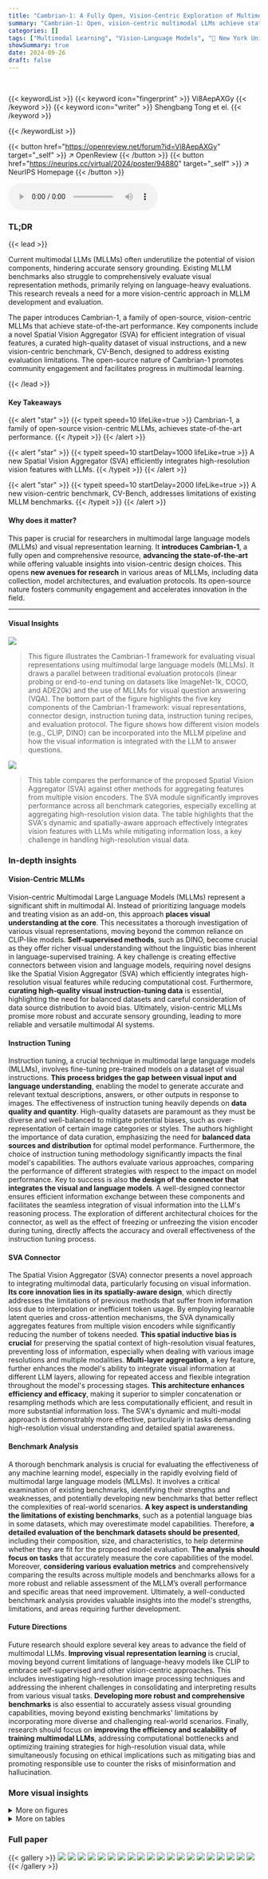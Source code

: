 ```yaml
---
title: "Cambrian-1: A Fully Open, Vision-Centric Exploration of Multimodal LLMs"
summary: "Cambrian-1: Open, vision-centric multimodal LLMs achieve state-of-the-art performance using a novel spatial vision aggregator and high-quality data."
categories: []
tags: ["Multimodal Learning", "Vision-Language Models", "🏢 New York University",]
showSummary: true
date: 2024-09-26
draft: false
---
```


<br>

{{< keywordList >}}
{{< keyword icon="fingerprint" >}} Vi8AepAXGy {{< /keyword >}}
{{< keyword icon="writer" >}} Shengbang Tong et el. {{< /keyword >}}
 
{{< /keywordList >}}

{{< button href="https://openreview.net/forum?id=Vi8AepAXGy" target="_self" >}}
↗ OpenReview
{{< /button >}}
{{< button href="https://neurips.cc/virtual/2024/poster/94880" target="_self" >}}
↗ NeurIPS Homepage
{{< /button >}}


<audio controls>
    <source src="https://ai-paper-reviewer.com/Vi8AepAXGy/podcast.wav" type="audio/wav">
    Your browser does not support the audio element.
</audio>


### TL;DR


{{< lead >}}

Current multimodal LLMs (MLLMs) often underutilize the potential of vision components, hindering accurate sensory grounding.  Existing MLLM benchmarks also struggle to comprehensively evaluate visual representation methods, primarily relying on language-heavy evaluations.  This research reveals a need for a more vision-centric approach in MLLM development and evaluation.

The paper introduces Cambrian-1, a family of open-source, vision-centric MLLMs that achieve state-of-the-art performance.  Key components include a novel Spatial Vision Aggregator (SVA) for efficient integration of visual features, a curated high-quality dataset of visual instructions, and a new vision-centric benchmark, CV-Bench, designed to address existing evaluation limitations.  The open-source nature of Cambrian-1 promotes community engagement and facilitates progress in multimodal learning.

{{< /lead >}}


#### Key Takeaways

{{< alert "star" >}}
{{< typeit speed=10 lifeLike=true >}} Cambrian-1, a family of open-source vision-centric MLLMs, achieves state-of-the-art performance. {{< /typeit >}}
{{< /alert >}}

{{< alert "star" >}}
{{< typeit speed=10 startDelay=1000 lifeLike=true >}} A new Spatial Vision Aggregator (SVA) efficiently integrates high-resolution vision features with LLMs. {{< /typeit >}}
{{< /alert >}}

{{< alert "star" >}}
{{< typeit speed=10 startDelay=2000 lifeLike=true >}} A new vision-centric benchmark, CV-Bench, addresses limitations of existing MLLM benchmarks. {{< /typeit >}}
{{< /alert >}}

#### Why does it matter?
This paper is crucial for researchers in multimodal large language models (MLLMs) and visual representation learning.  It **introduces Cambrian-1**, a fully open and comprehensive resource, **advancing the state-of-the-art** while offering valuable insights into vision-centric design choices. This opens **new avenues for research** in various areas of MLLMs, including data collection, model architectures, and evaluation protocols.  Its open-source nature fosters community engagement and accelerates innovation in the field.

------
#### Visual Insights



![](https://ai-paper-reviewer.com/Vi8AepAXGy/figures_1_1.jpg)

> This figure illustrates the Cambrian-1 framework for evaluating visual representations using multimodal large language models (MLLMs). It draws a parallel between traditional evaluation protocols (linear probing or end-to-end tuning on datasets like ImageNet-1k, COCO, and ADE20k) and the use of MLLMs for visual question answering (VQA). The bottom part of the figure highlights the five key components of the Cambrian-1 framework: visual representations, connector design, instruction tuning data, instruction tuning recipes, and evaluation protocol.  The figure shows how different vision models (e.g., CLIP, DINO) can be incorporated into the MLLM pipeline and how the visual information is integrated with the LLM to answer questions.





![](https://ai-paper-reviewer.com/Vi8AepAXGy/tables_7_1.jpg)

> This table compares the performance of the proposed Spatial Vision Aggregator (SVA) against other methods for aggregating features from multiple vision encoders.  The SVA module significantly improves performance across all benchmark categories, especially excelling at aggregating high-resolution vision data.  The table highlights that the SVA's dynamic and spatially-aware approach effectively integrates vision features with LLMs while mitigating information loss, a key challenge in handling high-resolution visual data.





### In-depth insights


#### Vision-Centric MLLMs
Vision-centric Multimodal Large Language Models (MLLMs) represent a significant shift in multimodal AI.  Instead of prioritizing language models and treating vision as an add-on, this approach **places visual understanding at the core**. This necessitates a thorough investigation of various visual representations, moving beyond the common reliance on CLIP-like models.  **Self-supervised methods**, such as DINO, become crucial as they offer richer visual understanding without the linguistic bias inherent in language-supervised training.  A key challenge is creating effective connectors between vision and language models, requiring novel designs like the Spatial Vision Aggregator (SVA) which efficiently integrates high-resolution visual features while reducing computational cost.  Furthermore, **curating high-quality visual instruction-tuning data** is essential, highlighting the need for balanced datasets and careful consideration of data source distribution to avoid bias.  Ultimately, vision-centric MLLMs promise more robust and accurate sensory grounding, leading to more reliable and versatile multimodal AI systems.

#### Instruction Tuning
Instruction tuning, a crucial technique in multimodal large language models (MLLMs), involves fine-tuning pre-trained models on a dataset of visual instructions.  **This process bridges the gap between visual input and language understanding**, enabling the model to generate accurate and relevant textual descriptions, answers, or other outputs in response to images.  The effectiveness of instruction tuning heavily depends on **data quality and quantity**.  High-quality datasets are paramount as they must be diverse and well-balanced to mitigate potential biases, such as over-representation of certain image categories or styles.  The authors highlight the importance of data curation, emphasizing the need for **balanced data sources and distribution** for optimal model performance.  Furthermore, the choice of instruction tuning methodology significantly impacts the final model's capabilities.  The authors evaluate various approaches, comparing the performance of different strategies with respect to the impact on model performance. Key to success is also **the design of the connector that integrates the visual and language models**.  A well-designed connector ensures efficient information exchange between these components and facilitates the seamless integration of visual information into the LLM's reasoning process.   The exploration of different architectural choices for the connector, as well as the effect of freezing or unfreezing the vision encoder during tuning, directly affects the accuracy and overall effectiveness of the instruction tuning process.

#### SVA Connector
The Spatial Vision Aggregator (SVA) connector presents a novel approach to integrating multimodal data, particularly focusing on visual information.  **Its core innovation lies in its spatially-aware design**, which directly addresses the limitations of previous methods that suffer from information loss due to interpolation or inefficient token usage. By employing learnable latent queries and cross-attention mechanisms, the SVA dynamically aggregates features from multiple vision encoders while significantly reducing the number of tokens needed.  **This spatial inductive bias is crucial** for preserving the spatial context of high-resolution visual features, preventing loss of information, especially when dealing with various image resolutions and multiple modalities.  **Multi-layer aggregation**, a key feature, further enhances the model's ability to integrate visual information at different LLM layers, allowing for repeated access and flexible integration throughout the model's processing stages.  **This architecture enhances efficiency and efficacy**,  making it superior to simpler concatenation or resampling methods which are less computationally efficient, and result in more substantial information loss.  The SVA's dynamic and multi-modal approach is demonstrably more effective, particularly in tasks demanding high-resolution visual understanding and detailed spatial awareness.

#### Benchmark Analysis
A thorough benchmark analysis is crucial for evaluating the effectiveness of any machine learning model, especially in the rapidly evolving field of multimodal large language models (MLLMs).  It involves a critical examination of existing benchmarks, identifying their strengths and weaknesses, and potentially developing new benchmarks that better reflect the complexities of real-world scenarios. **A key aspect is understanding the limitations of existing benchmarks**, such as a potential language bias in some datasets, which may overestimate model capabilities.  Therefore, **a detailed evaluation of the benchmark datasets should be presented**, including their composition, size, and characteristics, to help determine whether they are fit for the proposed model evaluation. **The analysis should focus on tasks** that accurately measure the core capabilities of the model.  Moreover, **considering various evaluation metrics** and comprehensively comparing the results across multiple models and benchmarks allows for a more robust and reliable assessment of the MLLM’s overall performance and specific areas that need improvement.  Ultimately, a well-conducted benchmark analysis provides valuable insights into the model's strengths, limitations, and areas requiring further development.

#### Future Directions
Future research should explore several key areas to advance the field of multimodal LLMs.  **Improving visual representation learning** is crucial, moving beyond current limitations of language-heavy models like CLIP to embrace self-supervised and other vision-centric approaches.  This includes investigating high-resolution image processing techniques and addressing the inherent challenges in consolidating and interpreting results from various visual tasks.  **Developing more robust and comprehensive benchmarks** is also essential to accurately assess visual grounding capabilities, moving beyond existing benchmarks' limitations by incorporating more diverse and challenging real-world scenarios. Finally, research should focus on **improving the efficiency and scalability of training multimodal LLMs**, addressing computational bottlenecks and optimizing training strategies for high-resolution visual data, while simultaneously focusing on ethical implications such as mitigating bias and promoting responsible use to counter the risks of misinformation and hallucination.


### More visual insights

<details>
<summary>More on figures
</summary>


![](https://ai-paper-reviewer.com/Vi8AepAXGy/figures_2_1.jpg)

> This figure shows examples of different vision models used in the paper, categorized by their training method and architecture.  It visually represents the variety of visual encoders investigated in the Cambrian-1 project.  The models include both class label supervised models (ImageNet-1k), language supervised models (CLIP), self-supervised models using contrastive (DINOv2) and masking (MAE) approaches, diffusion models (Stable Diffusion), depth-supervised models (MiDaS), and segmentation-supervised models (SAM).  Each category is represented by an example image illustrating the model's output or training process. This illustrates the breadth of vision encoders used to explore and evaluate visual representations for multimodal large language models (MLLMs).


![](https://ai-paper-reviewer.com/Vi8AepAXGy/figures_3_1.jpg)

> This figure presents a comparative analysis of Multimodal Large Language Models (MLLMs) performance with and without visual input across various benchmarks. The left panel shows a bar chart illustrating the performance difference between vision-enabled and vision-disabled MLLMs for each benchmark, sorted by the magnitude of this difference.  The right panel displays a principal component analysis (PCA) plot, visualizing the clustering of benchmarks based on their performance similarity. The clusters are labelled and color-coded, categorizing them into General, Knowledge, Chart & OCR, and Vision-Centric.


![](https://ai-paper-reviewer.com/Vi8AepAXGy/figures_4_1.jpg)

> This figure shows the effect of different training recipes on the performance of multimodal large language models (MLLMs). Four training recipes are compared: (1) freezing the visual encoder with no adapter data (OM), (2) freezing with 0.5M adapter data, (3) freezing with 1.2M adapter data, and (4) unfreezing the visual encoder with 1.2M adapter data. The boxplots show the distribution of benchmark scores across four categories of benchmarks: General, Knowledge, OCR & Chart, and Vision-Centric.  The results indicate that increasing the amount of adapter data generally improves performance, especially for general and vision-centric benchmarks. Unfreezing the visual encoder also tends to improve performance across all benchmark categories.


![](https://ai-paper-reviewer.com/Vi8AepAXGy/figures_5_1.jpg)

> This figure shows the average performance of different vision models across four benchmark categories (General, Knowledge, OCR & Chart, Vision-Centric).  Language-supervised models (like CLIP) generally perform best, particularly in the OCR & Chart and Knowledge categories.  However, a well-trained self-supervised model like DINOv2 shows competitive performance in the Vision-Centric category, suggesting potential for improving self-supervised visual representations.


![](https://ai-paper-reviewer.com/Vi8AepAXGy/figures_5_2.jpg)

> This figure compares the performance of models using CLIP and DINOv2 vision encoders with varying amounts of instruction tuning data (0.7M and 5M).  It shows that DINOv2, initially lagging behind CLIP, significantly improves its performance with more data and when the vision encoder is unfrozen during training.  The performance gap between DINOv2 and CLIP narrows considerably at the 5M data point, particularly in knowledge and vision-centric tasks, demonstrating the potential of self-supervised methods with sufficient training data.


![](https://ai-paper-reviewer.com/Vi8AepAXGy/figures_7_1.jpg)

> This figure illustrates the architecture of the Spatial Vision Aggregator (SVA), a novel connector designed to efficiently integrate visual features from multiple vision encoders into an LLM.  The SVA uses learnable latent queries to perform cross-attention with the visual features, resulting in a dynamic and spatially-aware integration that reduces the number of tokens required.  The figure shows the SVA being incorporated multiple times within the LLM's transformer blocks to repeatedly access and integrate visual information.


![](https://ai-paper-reviewer.com/Vi8AepAXGy/figures_8_1.jpg)

> This figure illustrates the composition of the Cambrian-7M dataset, a curated version of the larger Cambrian-10M dataset.  The left panel shows a donut chart visualizing the distribution of data across different categories in Cambrian-10M. The right panel provides a detailed breakdown of all data sources used in the Cambrian dataset. The outer ring highlights the curated subset (Cambrian-7M) and shows how data from different sources were filtered or included during the curation process to achieve a more balanced and high-quality dataset for training multimodal LLMs.


![](https://ai-paper-reviewer.com/Vi8AepAXGy/figures_8_2.jpg)

> This figure presents a comparative analysis of multimodal large language models (MLLMs) performance with and without visual input across various benchmarks.  The left panel displays a bar chart illustrating the difference in performance with and without visual input for each benchmark, revealing the benchmarks' reliance on visual information. Benchmarks are sorted by the magnitude of this performance difference.  The right panel showcases a principal component analysis (PCA) of the benchmark scores, visually clustering the benchmarks into four categories based on their performance characteristics: General, Knowledge, Chart & OCR, and Vision-Centric.  The size of each point in the PCA plot represents the size of the benchmark dataset.


![](https://ai-paper-reviewer.com/Vi8AepAXGy/figures_19_1.jpg)

> This figure presents a comparative analysis of multimodal large language models (MLLMs) with and without visual input across various benchmarks. The left panel shows a bar chart illustrating the performance difference between vision-enabled and vision-disabled MLLMs for each benchmark, highlighting the benchmarks' reliance on visual input. The right panel displays a principal component analysis (PCA) plot that clusters the benchmarks into four groups based on performance similarities: General, Knowledge, Chart & OCR, and Vision-Centric. These clusters represent different aspects of MLLM capabilities and their reliance on visual information. The size of each bubble in the PCA plot corresponds to the size of the benchmark dataset.


![](https://ai-paper-reviewer.com/Vi8AepAXGy/figures_20_1.jpg)

> This figure shows four example images from the Cambrian Vision-Centric Benchmark (CV-Bench).  CV-Bench repurposes existing vision benchmarks (ADE20K, COCO, Omni3D) to assess various aspects of multimodal large language models (MLLMs) by evaluating their ability to answer questions about images. The four examples represent four different tasks: Spatial Relationship (2D), Object Count (2D), Depth Order (3D), and Relative Distance (3D).  Each image has a question posed to illustrate how the benchmark tests the model's understanding of spatial relationships, object counting, depth perception, and relative object distances.


![](https://ai-paper-reviewer.com/Vi8AepAXGy/figures_21_1.jpg)

> This figure shows the workflow of the data curation process for the Cambrian Vision-Centric Benchmark (CV-Bench). It starts with three existing vision datasets: ADE20k, COCO, and Omni3D. These datasets are used to generate question-answer pairs for four different visual tasks: spatial relationship (2D), object count (2D), depth order (3D), and relative distance (3D).  A manual filtering step is then applied to remove inaccurate or ambiguous examples. The resulting dataset is a curated set of question-answer pairs suitable for evaluating the visual understanding capabilities of multimodal large language models.


![](https://ai-paper-reviewer.com/Vi8AepAXGy/figures_26_1.jpg)

> This figure shows two graphs. The left graph displays the performance difference between MLLMs with and without visual input across various benchmarks.  The benchmarks are ordered by the difference in performance, highlighting which tasks heavily rely on visual information versus language understanding. The right graph shows the result of a principal component analysis performed on the benchmark scores. This analysis reveals clusters of benchmarks based on their similarity in performance across different MLLMs, and these clusters are labeled as 'General', 'Knowledge', 'Chart & OCR', and 'Vision-Centric'. This helps to categorize the benchmarks based on what aspects of MLLM capabilities they primarily assess.


![](https://ai-paper-reviewer.com/Vi8AepAXGy/figures_28_1.jpg)

> This figure illustrates the Cambrian-1 framework for evaluating visual representations using Multimodal Large Language Models (MLLMs).  It highlights the key components involved in the process, including pretrained vision models, visual instruction tuning with LLMs, connector design, instruction tuning data, and evaluation protocols. The framework draws parallels between traditional methods of evaluating visual representations and the novel use of MLLMs, particularly focusing on visual question answering to tackle real-world perception challenges.  The five pillars of the Cambrian-1 study are also highlighted: visual representations, connector design, instruction tuning data, instruction tuning recipes, and evaluation protocols.


![](https://ai-paper-reviewer.com/Vi8AepAXGy/figures_28_2.jpg)

> This figure illustrates the Cambrian-1 methodology for evaluating visual representations using Multimodal Large Language Models (MLLMs). It highlights the parallels between traditional evaluation protocols (like linear probing and end-to-end tuning) and the use of MLLMs for assessing various visual encoders. The MLLM framework leverages visual question answering (VQA) to address real-world perception challenges.  The figure's lower section emphasizes the five key pillars of Cambrian-1: Visual Representations, Connector Design, Instruction Tuning Data, Instruction Tuning Recipes, and Evaluation Protocol.


![](https://ai-paper-reviewer.com/Vi8AepAXGy/figures_31_1.jpg)

> This figure shows the process of filtering the data used for the Cambrian Vision-Centric Benchmark (CV-Bench).  The process starts with classic 2D (ADE20K, COCO) and 3D (Omni3D) computer vision benchmarks and reformulates them into visual question answering (VQA) tasks. The initial data generated through this process is then manually filtered to remove inaccurate or ambiguous questions. The filtering criteria are described for the counting, relative distance and depth order tasks and the final dataset is used for evaluation.


![](https://ai-paper-reviewer.com/Vi8AepAXGy/figures_32_1.jpg)

> The figure shows the cumulative sum of counts for entries sorted by counts from tail to head for different data balancing methods. Data Mix 1 is unfiltered, while Data Mixes 2-5 apply different thresholds (t) to filter data from various sources.  The plot demonstrates that applying a threshold between 150k and 350k is effective in preventing an explosive heavy tail, leading to a more balanced dataset. This helps to mitigate the issue of noisy and unbalanced data that often leads to suboptimal performance in multimodal large language models (MLLMs).


![](https://ai-paper-reviewer.com/Vi8AepAXGy/figures_32_2.jpg)

> This figure compares the average performance of Cambrian-1 and other leading MLLMs across different benchmark categories (General, Knowledge, OCR & Chart, and Vision-Centric).  Cambrian-1 demonstrates superior performance across all categories, particularly in the OCR & Chart and Vision-Centric tasks, which emphasizes its vision-centric design.


![](https://ai-paper-reviewer.com/Vi8AepAXGy/figures_36_1.jpg)

> The left panel of the figure shows the performance difference between MLLMs with and without visual input enabled across different benchmarks. The benchmarks are sorted by the difference.  Benchmarks with a small difference indicate a lesser dependence on visual input.  The right panel shows a principal component analysis clustering benchmarks into four groups based on their performance metrics: General, Knowledge, Chart & OCR, and Vision-Centric.


![](https://ai-paper-reviewer.com/Vi8AepAXGy/figures_37_1.jpg)

> The figure presents two plots analyzing the performance of Multimodal Large Language Models (MLLMs). The left plot compares MLLM performance with and without visual input across several benchmarks. Benchmarks are ranked by the difference in MLLM scores with and without vision.  The right plot shows a principal component analysis (PCA) clustering benchmarks into four groups (general, knowledge, chart & OCR, and vision-centric) based on their performance metrics.


![](https://ai-paper-reviewer.com/Vi8AepAXGy/figures_39_1.jpg)

> This figure compares the average performance of Cambrian-1, Mini-Gemini-HD, and LLaVA-NeXT across four benchmark categories (General, Knowledge, OCR & Chart, and Vision-Centric) for three different model sizes (8B, 13B, and 34B parameters).  It shows that Cambrian-1 consistently outperforms the other two open-source models, especially in the OCR & Chart and Vision-Centric categories, demonstrating the effectiveness of its vision-centric design.


![](https://ai-paper-reviewer.com/Vi8AepAXGy/figures_40_1.jpg)

> This figure illustrates the Cambrian-1 framework, which uses multimodal large language models (MLLMs) to evaluate visual representations.  It highlights the relationship between traditional evaluation protocols (linear probing, end-to-end fine-tuning) and the use of MLLMs for evaluating a wider range of real-world visual perception tasks. The figure also emphasizes the five key research pillars of Cambrian-1: visual representations, connector design, instruction tuning data, instruction tuning recipes, and evaluation protocol.


</details>




<details>
<summary>More on tables
</summary>


![](https://ai-paper-reviewer.com/Vi8AepAXGy/tables_9_1.jpg)
> This table compares the performance of Cambrian-1, a new family of multimodal LLMs (MLLMs), to other leading MLLMs across various benchmark categories.  It highlights Cambrian-1's superior performance compared to other open-source models and its competitiveness with proprietary models, particularly given its use of significantly fewer visual tokens (576) than some of the others (2880). The results showcase its strength in OCR & Chart and Vision-Centric tasks.

![](https://ai-paper-reviewer.com/Vi8AepAXGy/tables_20_1.jpg)
> This table details the breakdown of tasks in the Cambrian Vision-Centric Benchmark (CV-Bench).  It categorizes tasks into 2D and 3D types. Each task type then lists the specific tasks, their descriptions, the source datasets used to generate them, and the number of samples available for each task.  This benchmark is specifically designed for vision-centric multimodal LLMs, and these tasks aim to assess various aspects of 2D and 3D understanding of an MLLM.

![](https://ai-paper-reviewer.com/Vi8AepAXGy/tables_22_1.jpg)
> This table lists the vision backbones used in the experiments.  It details their architecture (e.g., ViT-L, ConvNeXt-L), patch size, resolution, number of tokens, and hidden size.  The table is categorized by supervision type (language-supervised, self-supervised, etc.) and method. The † symbol indicates that the number of tokens for some models was adjusted via interpolation to match the specified number.

![](https://ai-paper-reviewer.com/Vi8AepAXGy/tables_22_2.jpg)
> This table shows the linear probing results for different vision backbones.  Linear probing is a technique used to evaluate the quality of learned visual representations by assessing their performance when used as input features for a linear classifier.  The table lists various vision models along with their architectures, patch size, resolution, number of tokens (used as input), and their respective linear probing accuracy (%). The higher the accuracy, the better the quality of the learned visual representation.

![](https://ai-paper-reviewer.com/Vi8AepAXGy/tables_23_1.jpg)
> This table presents the ranking of various Multimodal Large Language Models (MLLMs) based on their performance across different benchmark categories. The benchmarks assess various capabilities, including general understanding, knowledge-based reasoning, OCR and chart processing, and vision-centric tasks. The table highlights the relative strengths and weaknesses of different MLLMs built using either language-supervised or self-supervised vision encoders.  The full results for all models on each benchmark can be found in Table 11 of the paper.

![](https://ai-paper-reviewer.com/Vi8AepAXGy/tables_23_2.jpg)
> This table lists various vision backbones used in the experiments, categorized by supervision type (Language-Supervised, Self-Supervised, Other), and provides details about their architecture (e.g., ViT-L, ConvNeXt-L), patch size, resolution, number of tokens, and hidden size.  The '†' symbol indicates that the number of visual tokens has been adjusted (interpolated) to match the specified value.

![](https://ai-paper-reviewer.com/Vi8AepAXGy/tables_24_1.jpg)
> This table lists the vision backbones used in the experiments, categorized by supervision type (Language-Supervised, Self-Supervised, Other, Class Labels).  For each backbone, the architecture, patch size, resolution, number of tokens, and hidden size are specified.  The '†' symbol indicates that the number of visual tokens has been reduced via interpolation.

![](https://ai-paper-reviewer.com/Vi8AepAXGy/tables_24_2.jpg)
> This table compares the performance of Cambrian-1 with other leading Multimodal Large Language Models (MLLMs) across various benchmarks.  It shows that Cambrian-1 surpasses open-source models and achieves competitive results against proprietary models like GPT-4V, Gemini, and Grok-1.5.  A key finding is that even with a significantly lower number of visual tokens (576 compared to 2880 in Mini-Gemini-HD and LLaVA-NeXT), Cambrian-1 demonstrates superior performance on tasks related to Optical Character Recognition (OCR), charts, and vision-centric challenges.

![](https://ai-paper-reviewer.com/Vi8AepAXGy/tables_25_1.jpg)
> This table lists the vision backbones used in the experiments.  It details the type of supervision (language-supervised, self-supervised, other, class labels), the method used to train the model, the architecture, patch size, resolution, number of tokens, and hidden size for each backbone. The  † symbol indicates that the number of visual tokens for that model was interpolated down to the specified number.

![](https://ai-paper-reviewer.com/Vi8AepAXGy/tables_25_2.jpg)
> This table compares the performance of Cambrian-1 against other leading multimodal large language models (MLLMs), both open-source and proprietary.  It highlights Cambrian-1's superior performance, especially considering its efficient use of visual tokens (576) compared to other models using significantly more (2880). The comparison is broken down by benchmark category, showing Cambrian-1's strengths in OCR & Chart and Vision-Centric tasks.

![](https://ai-paper-reviewer.com/Vi8AepAXGy/tables_26_1.jpg)
> This table compares the performance of Cambrian-1 against other leading multi-modal LLMs (MLLMs) across various benchmarks.  It highlights Cambrian-1's competitive performance compared to both open-source and proprietary models, particularly in OCR & Chart and Vision-Centric tasks.  A key point is that Cambrian-1 achieves this performance despite using significantly fewer visual tokens (576) than some of its competitors (e.g., Mini-Gemini-HD and LLaVA-NeXT, which use 2880).

![](https://ai-paper-reviewer.com/Vi8AepAXGy/tables_27_1.jpg)
> This table lists the various vision backbones used in the experiments.  It details the type of supervision (language-supervised, self-supervised, other, or class labels), the method used to train the model, the architecture of the model (e.g., ViT, ConvNeXt), the patch size, resolution, number of tokens, and hidden size for each backbone.  The  † symbol indicates that the number of visual tokens was adjusted through interpolation.

![](https://ai-paper-reviewer.com/Vi8AepAXGy/tables_29_1.jpg)
> This table lists the various vision backbones used in the experiments, categorized by supervision type (language-supervised, self-supervised, other, class labels), along with details such as the method, architecture, patch size, resolution, number of tokens, and hidden size.  The '†' symbol indicates that the number of tokens for some models were adjusted through interpolation to match the target number of tokens used in the experiments.

![](https://ai-paper-reviewer.com/Vi8AepAXGy/tables_31_1.jpg)
> This table compares the performance of Cambrian-1 with other leading Multimodal Large Language Models (MLLMs) across various benchmarks.  It highlights Cambrian-1's superior performance compared to other open-source models and its competitiveness against proprietary models like GPT-4V and Gemini.  A key observation is that Cambrian-1 achieves better results on OCR & Chart and Vision-Centric tasks despite using significantly fewer visual tokens (576) than its competitors (Mini-Gemini-HD and LLaVA-NeXT, which use 2880 tokens). This suggests that Cambrian-1's design is particularly efficient and effective in processing visual information.

![](https://ai-paper-reviewer.com/Vi8AepAXGy/tables_33_1.jpg)
> This table presents the results of an analysis to determine the extent of overlap between test images and images from three training datasets: Cambrian10M Data Engine (161k subset), Cambrian10M, and LLaVA-665k.  Image hashing was used to identify overlapping images. The table shows the number of images in each test set, and the number and percentage of matching images found for each training dataset.  The results indicate minimal overlap (0.06%), suggesting that the training data does not contain significant leakage from the test datasets.

![](https://ai-paper-reviewer.com/Vi8AepAXGy/tables_34_1.jpg)
> This table compares the performance of the Spatial Vision Aggregator (SVA) against other methods for aggregating features from multiple vision encoders.  The results show that the SVA consistently achieves better performance across various benchmark categories, particularly excelling when handling high-resolution vision information.  The comparison involves several alternative aggregation techniques, highlighting the superior performance of the SVA architecture.

![](https://ai-paper-reviewer.com/Vi8AepAXGy/tables_34_2.jpg)
> This table compares the performance of the Spatial Vision Aggregator (SVA) against other methods for aggregating visual features in a multimodal large language model.  The SVA consistently achieves better results across different benchmark categories, particularly excelling at handling high-resolution visual inputs.  The comparison highlights SVA's advantage in efficiently integrating information from multiple visual encoders while minimizing information loss during the aggregation process.  The table shows the performance of each method on four benchmark categories: General, Knowledge, OCR & Chart, and Vision-Centric.

![](https://ai-paper-reviewer.com/Vi8AepAXGy/tables_35_1.jpg)
> This table shows the percentage of attention weights assigned to different vision encoders (SigLIP, CLIP, DINOV2, and ConvNext) when processing images from three different benchmark categories: GQA (general visual question answering), DocVQA (document visual question answering), and ScienceQA (science visual question answering).  The results show that the attention distribution varies depending on the image category, reflecting the relative importance of different visual features for different types of questions.

![](https://ai-paper-reviewer.com/Vi8AepAXGy/tables_35_2.jpg)
> This table lists the details of the 23 vision backbones used in the Cambrian-1 experiments.  For each backbone, the table specifies the supervision type (language-supervised, self-supervised, depth-supervised, or other), the training method (e.g., contrastive, masked), the architecture (e.g., ViT-L, ConvNeXt), the patch size, resolution, number of tokens, and hidden dimension size.  The '†' symbol indicates that the visual tokens were interpolated to match the specified number of tokens.

![](https://ai-paper-reviewer.com/Vi8AepAXGy/tables_36_1.jpg)
> This table lists various vision backbones used in the experiments.  It provides details on the type of supervision used to train each model (language-supervised, self-supervised, other), the specific model architecture, patch size, resolution, number of tokens, and hidden size.  The † symbol indicates that the number of visual tokens has been reduced through interpolation.

![](https://ai-paper-reviewer.com/Vi8AepAXGy/tables_37_1.jpg)
> This table compares the performance of Cambrian-1 with other leading multimodal large language models (MLLMs), including both open-source and proprietary models.  It shows the performance of each model across various benchmark categories (General, Knowledge, OCR & Chart, and Vision-Centric), highlighting Cambrian-1's competitive performance, particularly its superior performance on OCR & Chart and Vision-Centric tasks despite using significantly fewer visual tokens (576) compared to other models (2880).

![](https://ai-paper-reviewer.com/Vi8AepAXGy/tables_38_1.jpg)
> This table compares the performance of Cambrian-1 against other leading Multimodal Large Language Models (MLLMs) across various benchmarks.  It highlights Cambrian-1's superior performance over open-source alternatives while showing competitive results against proprietary models like GPT-4V, Gemini, and Grok-1.5. Notably, despite using significantly fewer visual tokens (576 vs 2880), Cambrian-1 surpasses Mini-Gemini-HD and LLaVA-NeXT on OCR & Chart and Vision-Centric tasks.

![](https://ai-paper-reviewer.com/Vi8AepAXGy/tables_39_1.jpg)
> This table lists the details of various vision backbones used in the experiments, categorized by their supervision type (Language-Supervised, Self-Supervised, Other, Class Labels), method (Language, Contrastive, Masked, Depth, Diffusion), architecture (ViT, ConvNeXt, VAE+UNet, ViT-B), patch size, resolution, number of tokens, and hidden size.  The symbol † indicates that the number of visual tokens has been interpolated to the specified number.

</details>




### Full paper

{{< gallery >}}
<img src="https://ai-paper-reviewer.com/Vi8AepAXGy/1.png" class="grid-w50 md:grid-w33 xl:grid-w25" />
<img src="https://ai-paper-reviewer.com/Vi8AepAXGy/2.png" class="grid-w50 md:grid-w33 xl:grid-w25" />
<img src="https://ai-paper-reviewer.com/Vi8AepAXGy/3.png" class="grid-w50 md:grid-w33 xl:grid-w25" />
<img src="https://ai-paper-reviewer.com/Vi8AepAXGy/4.png" class="grid-w50 md:grid-w33 xl:grid-w25" />
<img src="https://ai-paper-reviewer.com/Vi8AepAXGy/5.png" class="grid-w50 md:grid-w33 xl:grid-w25" />
<img src="https://ai-paper-reviewer.com/Vi8AepAXGy/6.png" class="grid-w50 md:grid-w33 xl:grid-w25" />
<img src="https://ai-paper-reviewer.com/Vi8AepAXGy/7.png" class="grid-w50 md:grid-w33 xl:grid-w25" />
<img src="https://ai-paper-reviewer.com/Vi8AepAXGy/8.png" class="grid-w50 md:grid-w33 xl:grid-w25" />
<img src="https://ai-paper-reviewer.com/Vi8AepAXGy/9.png" class="grid-w50 md:grid-w33 xl:grid-w25" />
<img src="https://ai-paper-reviewer.com/Vi8AepAXGy/10.png" class="grid-w50 md:grid-w33 xl:grid-w25" />
<img src="https://ai-paper-reviewer.com/Vi8AepAXGy/11.png" class="grid-w50 md:grid-w33 xl:grid-w25" />
<img src="https://ai-paper-reviewer.com/Vi8AepAXGy/12.png" class="grid-w50 md:grid-w33 xl:grid-w25" />
<img src="https://ai-paper-reviewer.com/Vi8AepAXGy/13.png" class="grid-w50 md:grid-w33 xl:grid-w25" />
<img src="https://ai-paper-reviewer.com/Vi8AepAXGy/14.png" class="grid-w50 md:grid-w33 xl:grid-w25" />
<img src="https://ai-paper-reviewer.com/Vi8AepAXGy/15.png" class="grid-w50 md:grid-w33 xl:grid-w25" />
<img src="https://ai-paper-reviewer.com/Vi8AepAXGy/16.png" class="grid-w50 md:grid-w33 xl:grid-w25" />
<img src="https://ai-paper-reviewer.com/Vi8AepAXGy/17.png" class="grid-w50 md:grid-w33 xl:grid-w25" />
<img src="https://ai-paper-reviewer.com/Vi8AepAXGy/18.png" class="grid-w50 md:grid-w33 xl:grid-w25" />
<img src="https://ai-paper-reviewer.com/Vi8AepAXGy/19.png" class="grid-w50 md:grid-w33 xl:grid-w25" />
<img src="https://ai-paper-reviewer.com/Vi8AepAXGy/20.png" class="grid-w50 md:grid-w33 xl:grid-w25" />
{{< /gallery >}}